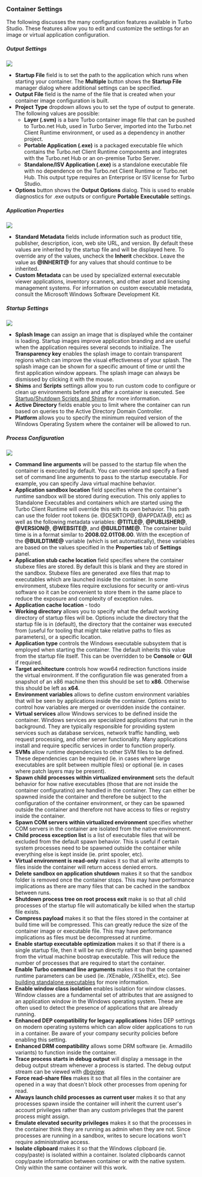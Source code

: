 ### Container Settings

The following discusses the many configuration features available in Turbo Studio. These features allow you to edit and customize the settings for an image or virtual application configuration.

##### Output Settings

![](/docs/building/working_with_turbo_studio/settings1.png)

- **Startup File** field is to set the path to the application which runs when starting your container. The **Multiple** button shows the **Startup File** manager dialog where additional settings can be specified.
- **Output File** field is the name of the file that is created when your container image configuration is built.
- **Project Type** dropdown allows you to set the type of output to generate. The following values are possible:
    - **Layer (.svm)** is a bare Turbo container image file that can be pushed to Turbo.net Hub, used in Turbo Server, imported into the Turbo.net Client Runtime environment, or used as a dependency in another project.
    - **Portable Application (.exe)** is a packaged executable file which contains the Turbo.net Client Runtime components and integrates with the Turbo.net Hub or an on-premise Turbo Server.
    - **Standalone/ISV Application (.exe)** is a standalone executable file with no dependence on the Turbo.net Client Runtime or Turbo.net Hub. This output type requires an Enterprise or ISV license for Turbo Studio.
- **Options** button shows the **Output Options** dialog. This is used to enable diagnostics for .exe outputs or configure **Portable Executable** settings.

##### Application Properties

![](/docs/building/working_with_turbo_studio/settings2.png)

- **Standard Metadata** fields include information such as product title, publisher, description, icon, web site URL, and version. By default these values are inherited by the startup file and will be displayed here. To override any of the values, uncheck the **Inherit** checkbox. Leave the value as **@INHERIT@** for any values that should continue to be inherited.
- **Custom Metadata** can be used by specialized external executable viewer applications, inventory scanners, and other asset and licensing management systems. For information on custom executable metadata, consult the Microsoft Windows Software Development Kit.

##### Startup Settings

![](/docs/building/working_with_turbo_studio/settings3.png)

- **Splash Image** can assign an image that is displayed while the container is loading. Startup images improve application branding and are useful when the application requires several seconds to initialize. The **Transparency key** enables the splash image to contain transparent regions which can improve the visual effectiveness of your splash. The splash image can be shown for a specific amount of time or until the first application window appears. The splash image can always be dismissed by clicking it with the mouse.
- **Shims** and **Scripts** settings allow you to run custom code to configure or clean up environments before and after a container is executed. See [Startup/Shutdown Scripts and Shims](/docs/building/working-with-turbo-studio#startupshutdown-scripts-and-shims) for more information.
- **Active Directory** fields enable you to limit where the container can run based on queries to the Active Directory Domain Controller.
- **Platform** allows you to specify the minimum required version of the Windows Operating System where the container will be allowed to run.

##### Process Configuration

![](/docs/building/working_with_turbo_studio/settings4.png)

- **Command line arguments** will be passed to the startup file when the container is executed by default. You can override and specify a fixed set of command line arguments to pass to the startup executable. For example, you can specify Java virtual machine behavior.
- **Application sandbox location** field specifies where the container's runtime sandbox will be stored during execution. This only applies to Standalone Executables and containers which are started using the Turbo Client Runtime will override this with its own behavior. This path can use the folder root tokens (ie. @DESKTOP@, @APPDATA@, etc) as well as the following metadata variables: **@TITLE@**, **@PUBLISHER@**, **@VERSION@**, **@WEBSITE@**, and **@BUILDTIME@**. The container build time is in a format similar to **2008.02.01T08.00**. With the exception of the **@BUILDTIME@** variable (which is set automatically), these variables are based on the values specified in the **Properties** tab of **Settings** panel.
- **Application stub cache location** field specifies where the container stubexe files are stored. By default this is blank and they are stored in the sandbox. Stubexe files are generated .exe files that map to executables which are launched inside the container. In some environment, stubexe files require exclusions for security or anti-virus software so it can be convenient to store them in the same place to reduce the exposure and complexity of exception rules.
- **Application cache location** - todo
- **Working directory** allows you to specify what the default working directory of startup files will be. Options include the directory that the startup file is in (default), the directory that the container was executed from (useful for tooling that might take relative paths to files as parameters), or a specific location.
- **Application type** controls the Windows executable subsystem that is employed when starting the container. The default inherits this value from the startup file itself. This can be overridden to be **Console** or **GUI** if required.
- **Target architecture** controls how wow64 redirection functions inside the virtual environment. If the configuration file was generated from a snapshot of an x86 machine then this should be set to **x86**. Otherwise this should be left as **x64**.
- **Environment variables** allows to define custom environment variables that will be seen by applications inside the container. Options exist to control how variables are merged or overridden inside the container.
- **Virtual services** allow Windows services to be defined inside the container. Windows services are specialized applications that run in the background. They are typically responsible for providing system services such as database services, network traffic handling, web request processing, and other server functionality. Many applications install and require specific services in order to function properly.
- **SVMs** allow runtime dependencies to other SVM files to be defined. These dependencies can be required (ie. in cases where large executables are split between multiple files) or optional (ie. in cases where patch layers may be present).
- **Spawn child processes within virtualized environment** sets the default behavior for how native executables (those that are not inside the container configuratino) are handled in the container. They can either be spawned inside the container and therefore be subject to the configuration of the container environment, or they can be spawned outside the container and therefore not have access to files or registry inside the container.
- **Spawn COM servers within virtualized environment** specifies whether COM servers in the container are isolated from the native environment.
- **Child process exception list** is a list of executable files that will be excluded from the default spawn behavior. This is useful if certain system processes need to be spawned outside the container while everything else is kept inside (ie. print spooler, etc).
- **Virtual environment is read-only** makes it so that all write attempts to files inside the container will return access denied errors. 
- **Delete sandbox on application shutdown** makes it so that the sandbox folder is removed once the container stops. This may have performance implications as there are many files that can be cached in the sandbox between runs.
- **Shutdown process tree on root process exit** make is so that all child processes of the startup file will automatically be killed when the startup file exists.
- **Compress payload** makes it so that the files stored in the container at build time will be compressed. This can greatly reduce the size of the container image or executable file. This may have performance implications as files must be decompressed at runtime.
- **Enable startup executable optimization** makes it so that if there is a single startup file, then it will be run directly rather than being spawned from the virtual machine boostrap executable. This will reduce the number of processes that are required to start the container.
- **Enable Turbo command line arguments** makes it so that the container runtime parameters can be used (ie. /XEnable, /XShellEx, etc). See [building standalone executables](/docs/building/working-with-turbo-studio#standalone-executables) for more information.
- **Enable window class isolation** enables isolation for window classes. Window classes are a fundamental set of attributes that are assigned to an application window in the Windows operating system. These are often used to detect the presence of applications that are already running. 
- **Enhanced DEP compatibility for legacy applications** hides DEP settings on modern operating systems which can allow older applications to run in a container. Be aware of your company security policies before enabling this setting.
- **Enhanced DRM compatibility** allows some DRM software (ie. Armadillo variants) to function inside the container.
- **Trace process starts in debug output** will display a message in the debug output stream whenever a process is started. The debug output stream can be viewed with [dbgview](https://docs.microsoft.com/en-us/sysinternals/downloads/debugview).
- **Force read-share files** makes it so that all files in the container are opened in a way that doesn't block other processes from opening for read.
- **Always launch child processes as current user** makes it so that any processes spawn inside the container will inherit the current user's account privileges rather than any custom privileges that the parent process might assign.
- **Emulate elevated security privileges** makes it so that the processes in the container think they are running as admin when they are not. Since processes are running in a sandbox, writes to secure locations won't require administrative access.
- **Isolate clipboard** makes it so that the Windows clipboard (ie. copy/paste) is isolated within a container. Isolated clipboards cannot copy/paste information between container or with the native system. Only within the same container will this work.

